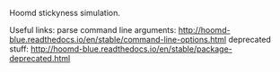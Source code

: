 Hoomd stickyness simulation.


Useful links:
parse command line arguments: http://hoomd-blue.readthedocs.io/en/stable/command-line-options.html
deprecated stuff: http://hoomd-blue.readthedocs.io/en/stable/package-deprecated.html
